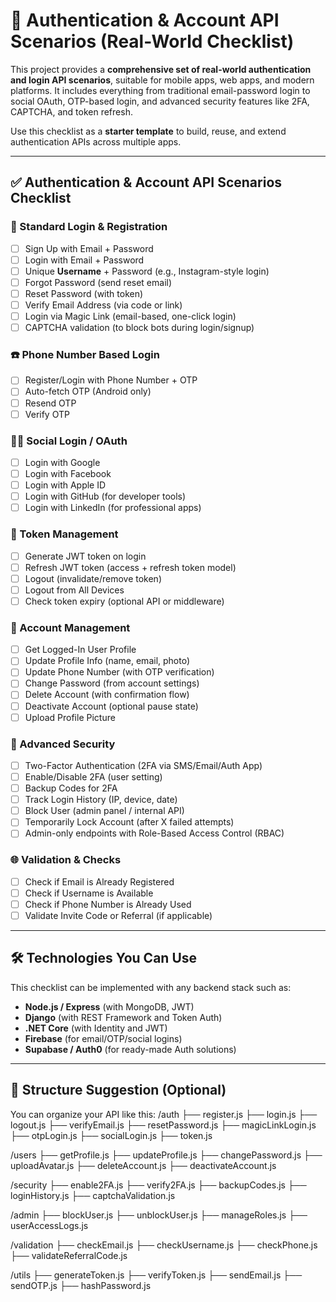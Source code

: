 # 🔐 Authentication & Account API Scenarios (Real-World Checklist)

This project provides a **comprehensive set of real-world authentication and login API scenarios**, suitable for mobile apps, web apps, and modern platforms. It includes everything from traditional email-password login to social OAuth, OTP-based login, and advanced security features like 2FA, CAPTCHA, and token refresh.

Use this checklist as a **starter template** to build, reuse, and extend authentication APIs across multiple apps.

---

## ✅ Authentication & Account API Scenarios Checklist

### 🔐 Standard Login & Registration

- [ ] Sign Up with Email + Password  
- [ ] Login with Email + Password  
- [ ] Unique **Username** + Password (e.g., Instagram-style login)  
- [ ] Forgot Password (send reset email)  
- [ ] Reset Password (with token)  
- [ ] Verify Email Address (via code or link)  
- [ ] Login via Magic Link (email-based, one-click login)  
- [ ] CAPTCHA validation (to block bots during login/signup)  

### ☎️ Phone Number Based Login

- [ ] Register/Login with Phone Number + OTP  
- [ ] Auto-fetch OTP (Android only)  
- [ ] Resend OTP  
- [ ] Verify OTP  

### 🧑‍💻 Social Login / OAuth

- [ ] Login with Google  
- [ ] Login with Facebook  
- [ ] Login with Apple ID  
- [ ] Login with GitHub (for developer tools)  
- [ ] Login with LinkedIn (for professional apps)  

### 🔁 Token Management

- [ ] Generate JWT token on login  
- [ ] Refresh JWT token (access + refresh token model)  
- [ ] Logout (invalidate/remove token)  
- [ ] Logout from All Devices  
- [ ] Check token expiry (optional API or middleware)  

### 🧾 Account Management

- [ ] Get Logged-In User Profile  
- [ ] Update Profile Info (name, email, photo)  
- [ ] Update Phone Number (with OTP verification)  
- [ ] Change Password (from account settings)  
- [ ] Delete Account (with confirmation flow)  
- [ ] Deactivate Account (optional pause state)  
- [ ] Upload Profile Picture  

### 🔐 Advanced Security

- [ ] Two-Factor Authentication (2FA via SMS/Email/Auth App)  
- [ ] Enable/Disable 2FA (user setting)  
- [ ] Backup Codes for 2FA  
- [ ] Track Login History (IP, device, date)  
- [ ] Block User (admin panel / internal API)  
- [ ] Temporarily Lock Account (after X failed attempts)  
- [ ] Admin-only endpoints with Role-Based Access Control (RBAC)  

### 🌐 Validation & Checks

- [ ] Check if Email is Already Registered  
- [ ] Check if Username is Available  
- [ ] Check if Phone Number is Already Used  
- [ ] Validate Invite Code or Referral (if applicable)  

---

## 🛠 Technologies You Can Use

This checklist can be implemented with any backend stack such as:

- **Node.js / Express** (with MongoDB, JWT)
- **Django** (with REST Framework and Token Auth)
- **.NET Core** (with Identity and JWT)
- **Firebase** (for email/OTP/social logins)
- **Supabase / Auth0** (for ready-made Auth solutions)

---

## 📁 Structure Suggestion (Optional)

You can organize your API like this:
/auth
├── register.js
├── login.js
├── logout.js
├── verifyEmail.js
├── resetPassword.js
├── magicLinkLogin.js
├── otpLogin.js
├── socialLogin.js
├── token.js

/users
├── getProfile.js
├── updateProfile.js
├── changePassword.js
├── uploadAvatar.js
├── deleteAccount.js
├── deactivateAccount.js

/security
├── enable2FA.js
├── verify2FA.js
├── backupCodes.js
├── loginHistory.js
├── captchaValidation.js

/admin
├── blockUser.js
├── unblockUser.js
├── manageRoles.js
├── userAccessLogs.js

/validation
├── checkEmail.js
├── checkUsername.js
├── checkPhone.js
├── validateReferralCode.js

/utils
├── generateToken.js
├── verifyToken.js
├── sendEmail.js
├── sendOTP.js
├── hashPassword.js
